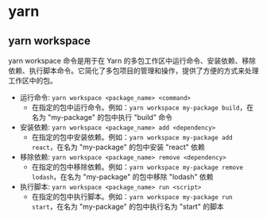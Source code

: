 # yarn

## yarn workspace

yarn workspace 命令是用于在 Yarn 的多包工作区中运行命令、安装依赖、移除依赖、执行脚本命令。它简化了多包项目的管理和操作，提供了方便的方式来处理工作区中的包。

- 运行命令: `yarn workspace <package_name> <command>`
  - 在指定的包中运行命令。例如：`yarn workspace my-package build`，在名为 "my-package" 的包中执行 "build" 命令
- 安装依赖: `yarn workspace <package_name> add <dependency>`
  - 在指定的包中安装依赖。例如：`yarn workspace my-package add react`，在名为 "my-package" 的包中安装 "react" 依赖
- 移除依赖: `yarn workspace <package_name> remove <dependency>`
  - 在指定的包中移除依赖。例如：`yarn workspace my-package remove lodash`，在名为 "my-package" 的包中移除 "lodash" 依赖
- 执行脚本: `yarn workspace <package_name> run <script>`
  - 在指定的包中执行脚本。例如：`yarn workspace my-package run start`，在名为 "my-package" 的包中执行名为 "start" 的脚本
